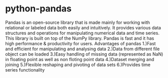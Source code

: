 # python-pandas
Pandas is an open-source library that is made mainly for working with relational or labeled data both easily and intuitively. It provides various data structures and operations for manipulating numerical data and time series. This library is built on top of the NumPy library. Pandas is fast and it has high performance & productivity for users.
Advantages of pandas
1.)Fast and efficient for  manipulating and analysing data
2.)Data from different file object can be loaded
3.)Easy handling of missing data (represented as NaN) in floating point as well as non floting point data
4.)Dataset merging and joining
5.)Flexible reshaping and pivoting of data sets
6.)Provides time series functionality
